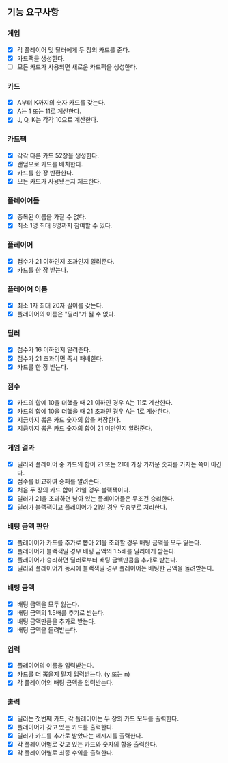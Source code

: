 ## 기능 요구사항

### 게임

- [x] 각 플레이어 및 딜러에게 두 장의 카드를 준다.
- [x] 카드팩을 생성한다.
- [ ] 모든 카드가 사용되면 새로운 카드팩을 생성한다.

### 카드

- [x] A부터 K까지의 숫자 카드를 갖는다.
- [x] A는 1 또는 11로 계산한다.
- [x] J, Q, K는 각각 10으로 계산한다.

### 카드팩

- [x] 각각 다른 카드 52장을 생성한다.
- [x] 랜덤으로 카드를 배치한다.
- [x] 카드를 한 장 반환한다.
- [x] 모든 카드가 사용됐는지 체크한다.

### 플레이어들

- [x] 중복된 이름을 가질 수 없다.
- [x] 최소 1명 최대 8명까지 참여할 수 있다.

### 플레이어

- [x] 점수가 21 이하인지 초과인지 알려준다.
- [x] 카드를 한 장 받는다.

### 플레이어 이름

- [x] 최소 1자 최대 20자 길이를 갖는다.
- [x] 플레이어의 이름은 "딜러"가 될 수 없다.

### 딜러

- [x] 점수가 16 이하인지 알려준다.
- [x] 점수가 21 초과이면 즉시 패배한다.
- [x] 카드를 한 장 받는다.

### 점수

- [x] 카드의 합에 10을 더했을 때 21 이하인 경우 A는 11로 계산한다.
- [x] 카드의 합에 10을 더했을 때 21 초과인 경우 A는 1로 계산한다.
- [x] 지금까지 뽑은 카드 숫자의 합을 저장한다.
- [x] 지금까지 뽑은 카드 숫자의 합이 21 미만인지 알려준다.

### 게임 결과

- [x] 딜러와 플레이어 중 카드의 합이 21 또는 21에 가장 가까운 숫자를 가지는 쪽이 이긴다.
- [x] 점수를 비교하여 승패를 알려준다.
- [x] 처음 두 장의 카드 합이 21일 경우 블랙잭이다.
- [x] 딜러가 21을 초과하면 남아 있는 플레이어들은 무조건 승리한다.
- [x] 딜러가 블랙잭이고 플레이어가 21일 경우 무승부로 처리한다.

### 배팅 금액 판단

- [x] 플레이어가 카드를 추가로 뽑아 21을 초과할 경우 배팅 금액을 모두 잃는다.
- [x] 플레이어가 블랙잭일 경우 배팅 금액의 1.5배를 딜러에게 받는다.
- [x] 플레이어가 승리하면 딜러로부터 배팅 금액만큼을 추가로 받는다.
- [x] 딜러와 플레이어가 동시에 블랙잭일 경우 플레이어는 배팅한 금액을 돌려받는다.

### 배팅 금액

- [x] 배팅 금액을 모두 잃는다.
- [x] 배팅 금액의 1.5배를 추가로 받는다.
- [x] 배팅 금액만큼을 추가로 받는다.
- [x] 배팅 금액을 돌려받는다.

### 입력

- [x] 플레이어의 이름을 입력받는다.
- [x] 카드를 더 뽑을지 말지 입력받는다. (y 또는 n)
- [x] 각 플레이어의 배팅 금액을 입력받는다.

### 출력

- [x] 딜러는 첫번째 카드, 각 플레이어는 두 장의 카드 모두를 출력한다.
- [x] 플레이어가 갖고 있는 카드를 출력한다.
- [x] 딜러가 카드를 추가로 받았다는 메시지를 출력한다.
- [x] 각 플레이어별로 갖고 있는 카드와 숫자의 합을 출력한다.
- [x] 각 플레이어별로 최종 수익을 출력한다.
